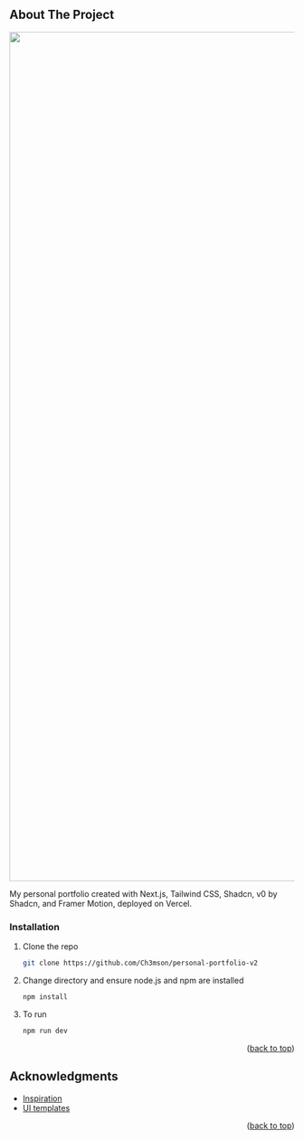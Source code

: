 
<a id="readme-top"></a>

<!-- ABOUT THE PROJECT -->
## About The Project

<p align="center">
  <img width="1503" alt="Screenshot 2024-09-05 at 10 55 59 AM" src="https://github.com/user-attachments/assets/13fc1b73-b160-4c4e-baa3-8db079aafeb7">
</p>


My personal portfolio created with Next.js, Tailwind CSS, Shadcn, v0 by Shadcn, and Framer Motion, deployed on Vercel.

### Installation

1. Clone the repo
   ```sh
   git clone https://github.com/Ch3mson/personal-portfolio-v2
   ```
2. Change directory and ensure node.js and npm are installed
   ```sh
   npm install
   ```
4. To run
   ```sh
   npm run dev
   ```

<p align="right">(<a href="#readme-top">back to top</a>)</p>

<!-- ACKNOWLEDGMENTS -->
## Acknowledgments

* [Inspiration](https://honghong.me/)
* [UI templates](https://ui.shadcn.com/)

<p align="right">(<a href="#readme-top">back to top</a>)</p>
